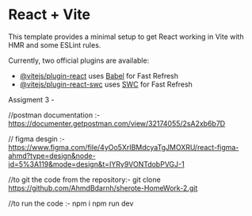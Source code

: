 # React + Vite

This template provides a minimal setup to get React working in Vite with HMR and some ESLint rules.

Currently, two official plugins are available:

- [@vitejs/plugin-react](https://github.com/vitejs/vite-plugin-react/blob/main/packages/plugin-react/README.md) uses [Babel](https://babeljs.io/) for Fast Refresh
- [@vitejs/plugin-react-swc](https://github.com/vitejs/vite-plugin-react-swc) uses [SWC](https://swc.rs/) for Fast Refresh


Assigment 3 - 

//postman documentation  :-
  https://documenter.getpostman.com/view/32174055/2sA2xb6b7D


// figma desgin :-
  https://www.figma.com/file/4yOo5XrIBMdcyaTgJMOXRU/react-figma-ahmd?type=design&node-id=5%3A119&mode=design&t=IYRy9VONTdobPVGJ-1


//to git the code from the repository:-
  git clone https://github.com/AhmdBdarnh/sherote-HomeWork-2.git

//to run the code :-
  npm i 
  npm run dev


